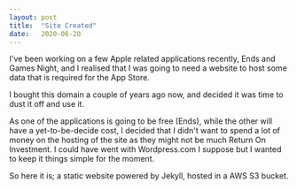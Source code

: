 ```yaml
---
layout: post
title:  "Site Created"
date:   2020-06-20
---
```


I've been working on a few Apple related applications recently, Ends and Games Night, and I realised that I was going
to need a website to host some data that is required for the App Store.

I bought this domain a couple of years ago now, and decided it was time to dust it off and use it.

As one of the applications is going to be free (Ends), while the other will have a yet-to-be-decide cost, I decided that
I didn't want to spend a lot of money on the hosting of the site as they might not be much Return On Investment. I could
have went with Wordpress.com I suppose but I wanted to keep it things simple for the moment.

So here it is; a static website powered by Jekyll, hosted in a AWS S3 bucket. 